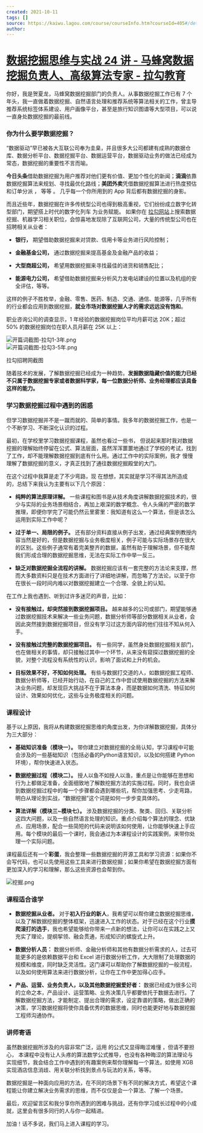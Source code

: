 ```yaml
---
created: 2021-10-11
tags: []
source: https://kaiwu.lagou.com/course/courseInfo.htm?courseId=405#/detail/pc?id=4287
author: 
---
```


# [数据挖掘思维与实战 24 讲 - 马蜂窝数据挖掘负责人、高级算法专家 - 拉勾教育](https://kaiwu.lagou.com/course/courseInfo.htm?courseId=405#/detail/pc?id=4287)


你好，我是贺夏龙，马蜂窝数据挖掘部门的负责人。从事数据挖掘工作已有 7 个年头，我一直做着数据挖掘、自然语言处理和推荐系统等算法相关的工作，曾主导推荐系统标签体系建设、用户画像平台，甚至是旅行知识图谱等大型项目，可以说一直身处数据挖掘的最前线。

### 你为什么要学数据挖掘？

“数据驱动”早已被各大互联公司奉为圭臬，并且很多大公司都建有成熟的数据仓库、数据分析平台、数据挖掘平台、数据运营平台，数据驱动业务的做法已经成为常态，数据挖掘的重要性不言而喻。

**今日头条**借助数据挖掘为用户推荐对他们更有价值、更加个性化的新闻；**滴滴**依靠数据挖掘算法来规划、寻找最优化路线；**美团外卖**凭借数据挖掘算法进行热度预估和订单分派 ， 等等 。 几乎每一个你所用到的 App 背后都有数据挖掘的身影。

而且近些年，数据挖掘在许多传统型公司也得到极高重视，它们纷纷成立数字化转型部门，期望搭上时代的数字化列车 为业务赋能。 如果你在 [拉勾网站](https://www.lagou.com/)上搜索数据挖掘、机器学习相关职位，会惊喜地发现除了互联网公司，大量的传统型公司也在招聘相关从业者：

-   **银行，** 期望借助数据挖掘来对贷款、信用卡等业务进行风险控制；
    
-   **金融基金公司，** 通过数据挖掘来提高基金及金融产品的收益；
    
-   **大型商超公司，** 希望用数据挖掘来寻找最佳的进货和销售配比；
    
-   **能源电力公司，** 希望借助数据挖掘来分析风力发电站建设的位置以及机组的安全评估，等等。
    

这样的例子不胜枚举，金融、零售、医药、制造、交通、通信、能源等，几乎所有的行业都会应用到数据挖掘，**就业市场对数据挖掘人才的需求远远没有饱和**。

职业咨询公司的调查显示，1 年经验的数据挖掘岗位平均月薪可达 20K；超过 50% 的数据挖掘岗位在职人员月薪在 25K 以上：

![开篇词截图-拉勾1-3年.png](https://s0.lgstatic.com/i/image/M00/3A/8B/Ciqc1F8iN9yAHlTRAAA_mlrZhCc134.png)  
![开篇词截图-拉勾3-5年.png](https://s0.lgstatic.com/i/image/M00/3A/96/CgqCHl8iN-SAPVg-AABCg1s1icw080.png)

拉勾招聘网截图

随着技术的发展，了解数据挖掘已经成为一种趋势。**发掘数据隐藏价值的能力已经不只属于数据挖掘专家或者数据科学家，每一位数据分析师、业务经理都应该具备这样的能力。**

### 学习数据挖掘过程中遇到的困惑

但学习数据挖掘并不是一蹴而就的、简单的事情。我多年的数据挖掘工作，也是一个不断学习、不断深化认识的过程。

最初，在学校里学习数据挖掘课程，虽然也看过一些书， 但说起来那时我对数据挖掘的理解始终停留在公式、算法层面，虽然浑浑噩噩地通过了学校的考试，找到了工作，却不能理解数据挖掘到底有什么用。通过工作中的实际案例，我才 慢慢理解了数据挖掘的意义，才真正找到了通往数据挖掘殿堂的大门。

在这个过程中我算是走了不少弯路，现 在想想，其实就是学习不得其法所造成的，总结下来我认为主要有以下几个原因：

-   **纯粹的算法原理详解。** 一些课程和图书是从技术角度讲解数据挖掘技术的，很少与实际的业务场景相结合，再加上艰深的数学概念、令人头痛的严密的数学推理，即便你学完了可能仍然云里雾里：我知道有这么一个算法，但是该怎么运用到实际工作中呢？
    
-   **过于单一、局限的例子。** 还有部分资料直接从例子出发，通过经典案例教授内容当然是好的，但是数据挖掘与业务极度相关，例子可能与实际场景存在很大的区别。这些例子通常有着完美整齐的数据，虽然有助于理解场景，但不能帮我们形成合理的数据挖掘思维，无法在实际工作中举一反三。
    
-   **缺乏对数据挖掘全流程的讲解。** 数据挖掘应该有一套完整的方法论来支撑，然而大多数资料只是在技术方面进行了详细地讲解，而忽略了方法论，以至于你在很长一段时间内难以对数据挖掘建立一个合理、全貌上的认知。
    

在工作上我也遇到、听到过许多迷茫的声音，比如：

-   **没有接触过，却突然接到数据挖掘项目。** 越来越多的公司或部门，期望能够通过数据挖掘技术来解决一些业务问题，数据分析师等部分数据相关从业者，会因此突然接到数据挖掘项目，但没有学习过这方面内容的他们往往不知从何入手。
    
-   **没有接触过完整的数据挖掘项目。** 有一些同学，虽然身处数据挖掘相关部门，也在做相关的事情，却只接触过其中一个环节，从来没有窥探过数据挖掘的全貌，对整个流程没有系统性的认识，影响了面试和上升的机会。
    
-   **目标效果不好，不知如何处理。** 有些与数据打交道的人，如数据挖掘工程师、数据分析师等，已经开始行动，在自己的工作中尝试使用数据挖掘的方法来解决业务问题，却发现巨大挑战不在于算法本身，而是数据如何清洗、特征如何设计、效果如何优化，这些与业务极度相关的问题。
    

### 课程设计

基于以上原因，我将从构建数据挖掘思维的角度出发，为你详解数据挖掘，具体分为三大部分：

-   **基础知识准备（模块一）。** 带你建立对数据挖掘的全局认知，学习课程中可能会涉及的一些基础知识（包括必备的Python语言知识，以及如何搭建 Python 环境），帮你快速进入状态。
    
-   **数据挖掘过程（模块二）。** 授人以鱼不如授人以渔，重点是让你能够在思想和行为上都做足准备，全面细致地了解数挖掘方法的实施过程。同时，我也会讲到数据挖掘过程中的每一个步骤都会遇到哪些坑，帮你加强思考、少走弯路，明白从理论到实战，“数据挖掘”这个词是如何一步步变具体的。
    
-   **算法详解（模块三~模块七）。** 涉及数据挖掘的分类、聚类、回归、关联分析这四大问题，以及一些自然语言处理的知识。重点介绍每个算法的理念、优缺点、应用场景，配合一些简短的代码来说明该如何使用，让你能够快速上手应用。每个模块的最后一个课时，我会通过为本课程设计的实践案例，来带你处理一个实际问题。
    

课程最后还有一个**彩蛋**，我会整理一些数据挖掘的开源工具和学习资源：如果你不会写代码，也可以先使用这些工具来进行数据挖掘；如果你希望在数据挖掘方面有更加深入的学习和理解，那么这些资源也会帮到你。

![挖掘.png](https://s0.lgstatic.com/i/image/M00/3A/AB/Ciqc1F8iXrmAU0hIAAQB_jC6yZU441.png)

### 课程适合谁学

-   **数据挖掘从业者。** 对于**初入行业的新人**，我希望可以帮你建立数据挖掘思维，以及了解数据挖掘的整体框架，迅速进入工作的状态。对于已经在这个行业**摸爬滚打的选手**，我也希望能够给你带来一点新的想法，让你可以在实践之上又充实了理论，提纲挈领、融会贯通，形成知识的螺旋式上升。
    
-   **数据分析人员：** 数据分析师、金融分析师和其他有数据分析需求的人，过去可能更多的是依赖数据平台和 Excel 进行数据分析工作，大大限制了处理数据的规模和维度，同时缺乏灵活性。这门课可以帮助你了解数据挖掘的一般流程，以及如何使用算法来进行数据分析，让你在工作中更加得心应手。
    
-   **产品、运营、业务负责人，以及其他数据挖掘爱好者：** 数据已经成为很多公司的立命之本，产品设计、运营策略、业务决策几乎都要依托于数据去进行。了解数据挖掘方法，才能制定、提出合理的需求，设定靠谱的策略，做出正确的决策，学习数据挖掘将使你具备优秀的数据思维，同时也能更好地与数据挖掘工程师沟通协作。
    

### 讲师寄语

虽然数据挖掘所涉及的内容非常广泛，运用 的公式又显得晦涩难懂 ，但请不要担心， 本课程中没有让人头疼的算法数学公式推导，也没有各种晦涩的算法理论与实现细节，我会结合工作中遇到的有趣案例来帮你理解每一个算法，如使用 XGB 实现酒店信息消歧、用关联分析找到景点与玩法的关系，等等。

数据挖掘是一种面向应用的方法，在不同的场景下有不同的解决方式，希望这个课程能让你建立解决业务需求的思维，而不仅仅是会一个算法、了解一个场景。

最后，欢迎留言区和我分享你所遇到的困难与挑战，还有你学习成长过程中的小成就，这里会有很多同行的人与你一起精进。

加油！话不多说，我们马上进入课程的学习。
